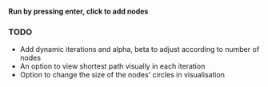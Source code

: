 #### Run by pressing enter, click to add nodes

### TODO
- Add dynamic iterations and alpha, beta to adjust according to number of nodes
- An option to view shortest path visually in each iteration
- Option to change the size of the nodes' circles in visualisation
